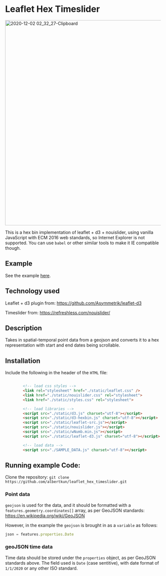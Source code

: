 # Leaflet Hex Timeslider
<img width="664" alt="2020-12-02 02_32_27-Clipboard" src="https://user-images.githubusercontent.com/8574425/100862385-f6086600-3447-11eb-8ecf-9717d8d73be6.png">

This is a hex bin implementation of leaflet + d3 + nouislider, using vanilla JavaScript with ECM 2016 web standards, so Internet Explorer is not supported. You can use `babel` or other similar tools to make it IE compatible though.

## Example
See the example [here](https://albertkun.github.io/leaflet_hex_timeslider/).

## Technology used
Leaflet + d3 plugin from:
https://github.com/Asymmetrik/leaflet-d3

Timeslider from:
https://refreshless.com/nouislider/
## Description
Takes in spatial-temporal point data from a geojson and converts it to a hex representation with start and end dates being scrollable.

## Installation
Include the following in the header of the `HTML` file:

```html

		<!-- load css styles -->
		<link rel="stylesheet" href="./static/leaflet.css" />
		<link href="./static/nouislider.css" rel="stylesheet">
		<link href="./static/styles.css" rel="stylesheet">

		<!-- load libraries -->
		<script src="./static/d3.js" charset="utf-8"></script>
		<script src="./static/d3-hexbin.js" charset="utf-8"></script>
		<script src="./static/leaflet-src.js"></script>
		<script src="./static/nouislider.js"></script>
		<script src="./static/wNumb.min.js"></script>
		<script src="./static/leaflet-d3.js" charset="utf-8"></script>

		<!-- load data -->
		<script src="./SAMPLE_DATA.js" charset="utf-8"></script>
```

## Running example Code:
Clone the repository:
`git clone https://github.com/albertkun/leaflet_hex_timeslider.git`

### Point data
`geojson` is used for the data, and it should be formatted with a `features.geometry.coordinates[]` array, as per GeoJSON standards:
https://en.wikipedia.org/wiki/GeoJSON

However, in the example the `geojson` is brought in as a `variable` as follows:
```js
json = features.properties.Date
```

### geoJSON time data
Time data should be stored under the `properties` object, as per GeoJSON standards above.
The field used is `Date` (case sentitive), with date format of `1/1/2020` or any other ISO standard.
